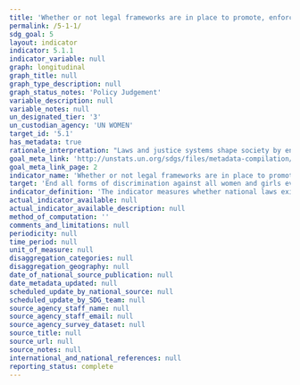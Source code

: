 ```yaml
---
title: 'Whether or not legal frameworks are in place to promote, enforce and monitor equality and non-discrimination on the basis of sex'
permalink: /5-1-1/
sdg_goal: 5
layout: indicator
indicator: 5.1.1
indicator_variable: null
graph: longitudinal
graph_title: null
graph_type_description: null
graph_status_notes: 'Policy Judgement'
variable_description: null
variable_notes: null
un_designated_tier: '3'
un_custodian_agency: 'UN WOMEN'
target_id: '5.1'
has_metadata: true
rationale_interpretation: "Laws and justice systems shape society by ensuring accountability, stopping the abuse of power and creating norms about what is acceptable. Removing discriminatory laws and putting in place laws and policies that promote gender equality is a prerequisite to ending discrimination against women and girls. \nBecause this indicator monitors laws, it focuses on de-jure equality between women and men and girls and boys and instances where legal frameworks promote gender equality and women's empowerment. This is not to say that de-facto inequality should not be prioritized. In fact, even where discrimination is explicitly prohibited by law, unequal outcomes between women and men and boys and girls can be the result of discriminatory practices that prevent women and girls from enjoying their human rights. \nMost of the indicators proposed to monitor the targets in SDG5 and the genderrelated indicators to monitor the targets in the other goals focus on outcomes. By focusing on laws, it is possible to juxtapose the different areas of law that are measured under 5.1 (e.g. laws to prevent sexual assault) to the actual 'results' (rates of sexual violence against women and girls as measured in target 5.2). Therefore, the proposed focus on laws and policies is meant to complement the outcome indicators proposed under the other targets in Goal 5 and the gender-related targets in other goals."
goal_meta_link: 'http://unstats.un.org/sdgs/files/metadata-compilation/Metadata-Goal-5.pdf'
goal_meta_link_page: 2
indicator_name: 'Whether or not legal frameworks are in place to promote, enforce and monitor equality and non-discrimination on the basis of sex'
target: 'End all forms of discrimination against all women and girls everywhere.'
indicator_definition: 'The indicator measures whether national laws exist to promote gender equality and non-discrimination against women and girls. Areas of law to be monitored as part of this indicator are tentative but could include: whether equal pay for work of equal value is guaranteed in law; whether national legislation is in line with International Labour Organization (ILO) Convention 183 on maternity protection; whether national law prohibits discrimination based on a definition of discrimination against women in accordance with article 1 of the Convention on the Elimination of All Forms of Discrimination against Women (CEDAW); whether the national law provides equal rights for women and men with respect to inheritance and property; and the existence of laws (including criminal) against sexual assault. For each area of law under consideration, the indicator is the number of countries with specific legislation to promote gender equality and non-discrimination (i.e. countries with ''yes'') as a percentage of all countries with available data. A simple aggregation method (e.g. arithmetic or geometric mean) will then be used to calculate global and/or regional averages (taking into account all of the different areas of laws).'
actual_indicator_available: null
actual_indicator_available_description: null
method_of_computation: ''
comments_and_limitations: null
periodicity: null
time_period: null
unit_of_measure: null
disaggregation_categories: null
disaggregation_geography: null
date_of_national_source_publication: null
date_metadata_updated: null
scheduled_update_by_national_source: null
scheduled_update_by_SDG_team: null
source_agency_staff_name: null
source_agency_staff_email: null
source_agency_survey_dataset: null
source_title: null
source_url: null
source_notes: null
international_and_national_references: null
reporting_status: complete
---
```

